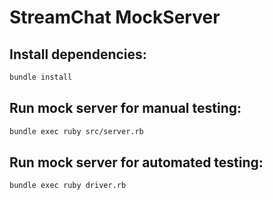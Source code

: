 # StreamChat MockServer

## Install dependencies:

```bash
bundle install
```

## Run mock server for manual testing:

```bash
bundle exec ruby src/server.rb
```

## Run mock server for automated testing:

```bash
bundle exec ruby driver.rb
